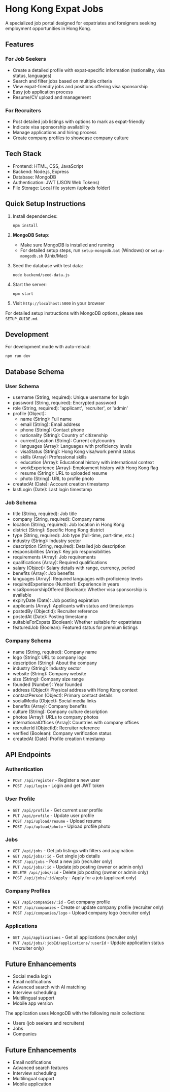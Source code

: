 # Hong Kong Expat Jobs

A specialized job portal designed for expatriates and foreigners seeking employment opportunities in Hong Kong.

## Features

### For Job Seekers
- Create a detailed profile with expat-specific information (nationality, visa status, languages)
- Search and filter jobs based on multiple criteria
- View expat-friendly jobs and positions offering visa sponsorship
- Easy job application process
- Resume/CV upload and management

### For Recruiters
- Post detailed job listings with options to mark as expat-friendly
- Indicate visa sponsorship availability
- Manage applications and hiring process
- Create company profiles to showcase company culture

## Tech Stack
- Frontend: HTML, CSS, JavaScript
- Backend: Node.js, Express
- Database: MongoDB
- Authentication: JWT (JSON Web Tokens)
- File Storage: Local file system (uploads folder)

## Quick Setup Instructions

1. Install dependencies:
   ```
   npm install
   ```

2. **MongoDB Setup**: 
   - Make sure MongoDB is installed and running
   - For detailed setup steps, run `setup-mongodb.bat` (Windows) or `setup-mongodb.sh` (Unix/Mac)

3. Seed the database with test data:
   ```
   node backend/seed-data.js
   ```

4. Start the server:
   ```
   npm start
   ```

5. Visit `http://localhost:5000` in your browser

For detailed setup instructions with MongoDB options, please see `SETUP_GUIDE.md`.

## Development

For development mode with auto-reload:
```
npm run dev
```

## Database Schema

### User Schema
- username (String, required): Unique username for login
- password (String, required): Encrypted password
- role (String, required): 'applicant', 'recruiter', or 'admin'
- profile (Object):
  - name (String): Full name
  - email (String): Email address
  - phone (String): Contact phone
  - nationality (String): Country of citizenship
  - currentLocation (String): Current city/country
  - languages (Array): Languages with proficiency levels
  - visaStatus (String): Hong Kong visa/work permit status
  - skills (Array): Professional skills
  - education (Array): Educational history with international context
  - workExperience (Array): Employment history with Hong Kong flag
  - resume (String): URL to uploaded resume
  - photo (String): URL to profile photo
- createdAt (Date): Account creation timestamp
- lastLogin (Date): Last login timestamp

### Job Schema
- title (String, required): Job title
- company (String, required): Company name
- location (String, required): Job location in Hong Kong
- district (String): Specific Hong Kong district
- type (String, required): Job type (full-time, part-time, etc.)
- industry (String): Industry sector
- description (String, required): Detailed job description
- responsibilities (Array): Key job responsibilities
- requirements (Array): Job requirements
- qualifications (Array): Required qualifications
- salary (Object): Salary details with range, currency, period
- benefits (Array): Job benefits
- languages (Array): Required languages with proficiency levels
- requiredExperience (Number): Experience in years
- visaSponsorshipOffered (Boolean): Whether visa sponsorship is available
- expiryDate (Date): Job posting expiration
- applicants (Array): Applicants with status and timestamps
- postedBy (ObjectId): Recruiter reference
- postedAt (Date): Posting timestamp
- suitableForExpats (Boolean): Whether suitable for expatriates
- featuredJob (Boolean): Featured status for premium listings

### Company Schema
- name (String, required): Company name
- logo (String): URL to company logo
- description (String): About the company
- industry (String): Industry sector
- website (String): Company website
- size (String): Company size range
- founded (Number): Year founded
- address (Object): Physical address with Hong Kong context
- contactPerson (Object): Primary contact details
- socialMedia (Object): Social media links
- benefits (Array): Company benefits
- culture (String): Company culture description
- photos (Array): URLs to company photos
- internationalOffices (Array): Countries with company offices
- recruiterId (ObjectId): Recruiter reference
- verified (Boolean): Company verification status
- createdAt (Date): Profile creation timestamp

## API Endpoints

### Authentication
- `POST /api/register` - Register a new user
- `POST /api/login` - Login and get JWT token

### User Profile
- `GET /api/profile` - Get current user profile
- `PUT /api/profile` - Update user profile
- `POST /api/upload/resume` - Upload resume
- `POST /api/upload/photo` - Upload profile photo

### Jobs
- `GET /api/jobs` - Get job listings with filters and pagination
- `GET /api/jobs/:id` - Get single job details
- `POST /api/jobs` - Post a new job (recruiter only)
- `PUT /api/jobs/:id` - Update job posting (owner or admin only)
- `DELETE /api/jobs/:id` - Delete job posting (owner or admin only)
- `POST /api/jobs/:id/apply` - Apply for a job (applicant only)

### Company Profiles
- `GET /api/companies/:id` - Get company profile
- `POST /api/companies` - Create or update company profile (recruiter only)
- `POST /api/companies/logo` - Upload company logo (recruiter only)

### Applications
- `GET /api/applications` - Get all applications (recruiter only)
- `PUT /api/jobs/:jobId/applications/:userId` - Update application status (recruiter only)

## Future Enhancements
- Social media login
- Email notifications
- Advanced search with AI matching
- Interview scheduling
- Multilingual support
- Mobile app version

The application uses MongoDB with the following main collections:
- Users (job seekers and recruiters)
- Jobs
- Companies

## Future Enhancements
- Email notifications
- Advanced search features
- Interview scheduling
- Multilingual support
- Mobile application
